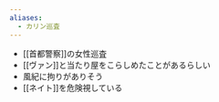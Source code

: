```yaml
---
aliases:
  - カリン巡査
---
```


- [[首都警察]]の女性巡査
- [[ヴァン]]と当たり屋をこらしめたことがあるらしい
- 風紀に拘りがありそう
- [[ネイト]]を危険視している